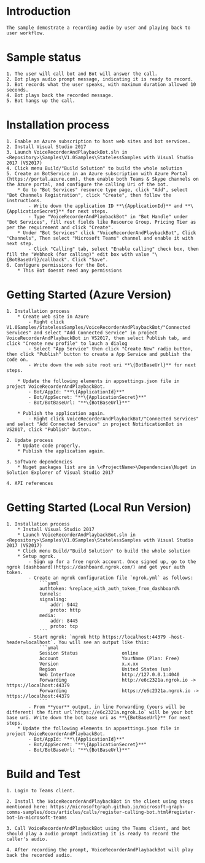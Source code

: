 ﻿# Introduction
    The sample demostrate a recording audio by user and playing back to user workflow. 

# Sample status
    1. The user will call bot and Bot will answer the call.
    2. Bot plays audio prompt message, indicating it is ready to record.
    3. Bot records what the user speaks, with maximum duration allowed 10 seconds.
    4. Bot plays back the recorded message.
    5. Bot hangs up the call.

# Installation process
    1. Enable an Azure subscription to host web sites and bot services. 
    2. Install Visual Studio 2017
    3. Launch VoiceRecorderAndPlaybackBot.sln in <Repository>\Samples\V1.0Samples\StatelessSamples with Visual Studio 2017 (VS2017)
    4. Click menu Build/"Build Solution" to build the whole solution
    5. Create an BotService in an Azure subscription with Azure Portal (https://portal.azure.com), then enable both Teams & Skype channels on the Azure portal, and configure the calling Uri of the bot. 
        * Go to "Bot Services" resource type page, click "Add", select "Bot Channels Registration", click "Create", then follow the instructions. 
            - Write down the application ID **\{ApplicationId}** and **\{ApplicationSecret}** for next steps. 
            - Type "VoiceRecorderAndPlaybackBot" in "Bot Handle" under "Bot Services", fill rest fields like Resource Group. Pricing Tier as per the requirement and click "Create".
        * Under "Bot Services" click "VoiceRecorderAndPlaybackBot", Click "Channels", Then select "Microsoft Teams" channel and enable it with next step.
            - Click "Calling" tab, select "Enable calling" check box, then fill the "Webhook (for calling)" edit box with value "\{BotBaseUrl}/callback". Click "Save".
    6. Configure permissions for the Bot.
        * This Bot doesnt need any permissions
    
# Getting Started (Azure Version)
    1. Installation process
        * Create web site in Azure
            - Right click V1.0Samples/StatelessSamples/VoiceRecorderAndPlaybackBot/"Connected Services" and select "Add Connected Service" in project VoiceRecorderAndPlaybackBot in VS2017, then select Publish tab, and click "Create new profile" to lauch a dialog
            - Select "App Service" then click "Create New" radio button, then click "Publish" button to create a App Service and publish the code on. 
            - Write down the web site root uri **\{BotBaseUrl}** for next steps.
  
        * Update the following elements in appsettings.json file in project VoiceRecorderAndPlaybackBot.
            - Bot/AppId: "**\{ApplicationId}**"
            - Bot/AppSecret: "**\{ApplicationSecret}**"
            - Bot/BotBaseUrl: "**\{BotBaseUrl}**"

        * Publish the application again. 
            - Right click VoiceRecorderAndPlaybackBot/"Connected Services" and select "Add Connected Service" in project NotificationBot in VS2017, click "Publish" button.

    2. Update process
        * Update code properly.
        * Publish the application again.

    3. Software dependencies
        * Nuget packages list are in \<ProjectName>\Dependencies\Nuget in Solution Explorer of Visual Studio 2017

    4. API references

# Getting Started (Local Run Version)
    1. Installation process
        * Install Visual Studio 2017
        * Launch VoiceRecorderAndPlaybackBot.sln in <Repository>\Samples\V1.0Samples\StatelessSamples with Visual Studio 2017 (VS2017)
        * Click menu Build/"Build Solution" to build the whole solution
        * Setup ngrok.
            - Sign up for a free ngrok account. Once signed up, go to the ngrok [dashboard](https://dashboard.ngrok.com/) and get your auth token.
            - Create an ngrok configuration file `ngrok.yml` as follows:
                ```yaml
                authtoken: %replace_with_auth_token_from_dashboard%
                tunnels:
                signaling:
                    addr: 9442
                    proto: http
                media: 
                    addr: 8445
                    proto: tcp
                ```
            - Start ngrok: `ngrok http https://localhost:44379 -host-header=localhost`. You will see an output like this:
                ```ymal
                Session Status                online
                Account                       YourName (Plan: Free)
                Version                       x.x.xx
                Region                        United States (us)
                Web Interface                 http://127.0.0.1:4040
                Forwarding                    http://e6c2321a.ngrok.io -> https://localhost:44379
                Forwarding                    https://e6c2321a.ngrok.io -> https://localhost:44379
                ```
            - From **your** output, in line Forwarding (yours will be different) the first url`https://e6c2321a.ngrok.io` will be your bot base uri. Write down the bot base uri as **\{BotBaseUrl}** for next steps.
        * Update the following elements in appsettings.json file in project VoiceRecorderAndPlaybackBot.
            - Bot/AppId: "**\{ApplicationId}**"
            - Bot/AppSecret: "**\{ApplicationSecret}**"
            - Bot/BotBaseUrl: "**\{BotBaseUrl}**"

# Build and Test
    1. Login to Teams client.

    2. Install the VoiceRecorderAndPlaybackBot in the client using steps mentioned here: https://microsoftgraph.github.io/microsoft-graph-comms-samples/docs/articles/calls/register-calling-bot.html#register-bot-in-microsoft-teams

    3. Call VoiceRecorderAndPlaybackBot using the Teams client, and bot should play a audio prompt indicating it is ready to record the caller's audio.

    4. After recording the prompt, VoiceRecorderAndPlaybackBot will play back the recorded audio.
